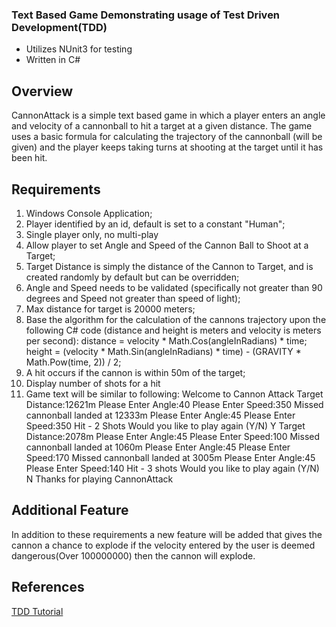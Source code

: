 ### Text Based Game Demonstrating usage of Test Driven Development(TDD)

* Utilizes NUnit3 for testing
* Written in C#

## Overview
CannonAttack is a simple text based game in which a player enters an 
angle and velocity of a cannonball to hit a target at a given distance. 
The game uses a basic formula for calculating the trajectory of the 
cannonball (will be given) and the player keeps taking turns at shooting 
at the target until it has been hit.

## Requirements
1.	Windows Console Application; 
2.	Player identified by an id, default is set to a constant "Human"; 
3.	Single player only, no multi-play 
4.	Allow player to set Angle and Speed of the Cannon Ball to Shoot at a Target; 
5.	Target Distance is simply the distance of the Cannon to Target, and is created randomly by default but can be overridden; 
6.	Angle and Speed needs to be validated (specifically not greater than 90 degrees and Speed not greater than speed of light); 
7.	Max distance for target is 20000 meters; 
8.	Base the algorithm for the calculation of the cannons trajectory 
	upon the following C# code (distance and height is meters and velocity is meters per second):
		distance = velocity * Math.Cos(angleInRadians) * time;
		height = (velocity * Math.Sin(angleInRadians) * time) - (GRAVITY * Math.Pow(time, 2)) / 2; 
9.	A hit occurs if the cannon is within 50m of the target; 
10.	Display number of shots for a hit 
11.	Game text will be similar to following: 
	Welcome to Cannon Attack
	Target Distance:12621m
	Please Enter Angle:40
	Please Enter Speed:350
	Missed cannonball landed at 12333m
	Please Enter Angle:45
	Please Enter Speed:350
	Hit - 2 Shots
	Would you like to play again (Y/N)
	Y
	Target Distance:2078m
	Please Enter Angle:45
	Please Enter Speed:100
	Missed cannonball landed at 1060m
	Please Enter Angle:45
	Please Enter Speed:170
	Missed cannonball landed at 3005m
	Please Enter Angle:45
	Please Enter Speed:140
	Hit - 3 shots 
	Would you like to play again (Y/N)
	N
	Thanks for playing CannonAttack



## Additional Feature
In addition to these requirements a new feature will be added that gives the cannon a chance to explode
if the velocity entered by the user is deemed dangerous(Over 100000000) then the cannon will explode.

## References
[TDD Tutorial](https://www.c-sharpcorner.com/uploadfile/dommym/a-test-driven-development-tutorial-in-C-Sharp-4-0/)
